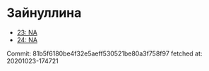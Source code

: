 # Зайнуллина
- [23: NA](23.md)
- [24: NA](24.md)

Commit: 81b5f6180be4f32e5aeff530521be80a3f758f97
 fetched at: 20201023-174721
